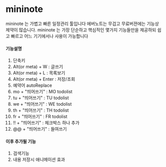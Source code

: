 # mininote
mininote 는 가볍고 빠른 일정관리 툴입니다
에버노트는 무겁고 무료버젼에는 기능상 제약이 많습니다. mininote 는 가장 단순하고 핵심적인 몇가지 기능들만을 제공하되 쉽고 빠르고 어느 기기에서나 사용이 가능합니다


#### 기능설명
1. 단축키
  1. Alt(or meta) + W : 글쓰기
  2. Alt(or meta) + L : 목록보기
  3. Alt(or meta) + Enter : 저장/조회
2. 예약어 autoReplace
  1. mo + "띄어쓰기" :  MO todolist
  2. tu + "띄어쓰기" :  TU todolist
  3. we + "띄어쓰기" :  WE todolist
  4. th + "띄어쓰기" :  TH todolist
  5. fr + "띄어쓰기" :  FR todolist
  6. !! + "띄어쓰기" : 체크박스 하나 추가
  7. @@ + "띄어쓰기" : 들여쓰기



#### 이후 추가될 기능
1. 검색기능
2. 내용 저장시 애니메이션 효과
